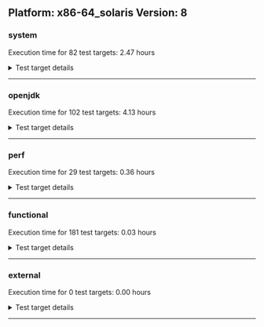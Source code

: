 ## Platform: x86-64_solaris Version: 8 

###  system
 Execution time for  82  test targets:  2.47  hours
<details><summary>Test target details</summary>

| Test Target Name | Time |
| --- | --- |
| MiniMix_aot_5m_0 | 627905.00  ms|
| TestJlmRemoteThreadAuth_0 | 609035.00  ms|
| TestJlmRemoteThreadNoAuth_0 | 604946.00  ms|
| TestJlmRemoteClassAuth_0 | 597030.00  ms|
| TestJlmRemoteClassNoAuth_0 | 594870.00  ms|
| ConcurrentLoadTest_5m_0 | 321988.00  ms|
| MiniMix_5m_0 | 318332.00  ms|
| DBBLoadTest_5m_0 | 290357.00  ms|
| NioLoadTest_5m_0 | 288959.00  ms|
| MathLoadTest_all_5m_0 | 281916.00  ms|
| LangLoadTest_5m_0 | 281803.00  ms|
| MauveMultiThrdLoad_5m_0 | 281727.00  ms|
| MauveSingleInvocLoad_HS_5m_0 | 281530.00  ms|
| MauveSingleThrdLoad_HS_5m_0 | 281516.00  ms|
| UtilLoadTest_5m_0 | 281467.00  ms|
| LambdaLoadTest_HS_5m_0 | 281320.00  ms|
| MathLoadTest_bigdecimal_5m_0 | 281316.00  ms|
| ClassLoadingTest_5m_0 | 281071.00  ms|
| MathLoadTest_autosimd_5m_0 | 281000.00  ms|
| HCRLateAttachWorkload_0 | 245128.00  ms|
| TestJlmRemoteNotifierProxyAuth_0 | 129754.00  ms|
| TestJlmRemoteThreadAuth_2 | 47804.00  ms|
| TestJlmRemoteThreadAuth_1 | 47682.00  ms|
| TestJlmRemoteThreadNoAuth_1 | 47306.00  ms|
| TestJlmRemoteThreadNoAuth_2 | 47192.00  ms|
| TestJlmRemoteMemoryAuth_2 | 46845.00  ms|
| TestJlmRemoteMemoryAuth_0 | 46592.00  ms|
| TestJlmRemoteMemoryAuth_1 | 46585.00  ms|
| TestJlmRemoteMemoryNoAuth_1 | 46455.00  ms|
| TestJlmRemoteClassAuth_2 | 46447.00  ms|
| TestJlmRemoteClassAuth_1 | 46400.00  ms|
| TestJlmRemoteMemoryNoAuth_0 | 46350.00  ms|
| TestJlmRemoteMemoryNoAuth_2 | 46317.00  ms|
| TestJlmRemoteClassNoAuth_2 | 46218.00  ms|
| TestJlmRemoteClassNoAuth_1 | 46178.00  ms|
| LockingLoadTest_0 | 30841.00  ms|
| TestJlmLocal_0 | 25395.00  ms|
| MiniMix_5m_2 | 24967.00  ms|
| ConcurrentLoadTest_5m_2 | 24587.00  ms|
| ConcurrentLoadTest_5m_1 | 24576.00  ms|
| OAuthTest_0 | 24417.00  ms|
| MiniMix_5m_1 | 24189.00  ms|
| NioLoadTest_5m_2 | 22430.00  ms|
| DBBLoadTest_5m_2 | 22342.00  ms|
| DBBLoadTest_5m_1 | 22337.00  ms|
| NioLoadTest_5m_1 | 22256.00  ms|
| MauveMultiThrdLoad_5m_1 | 21745.00  ms|
| MauveSingleThrdLoad_HS_5m_2 | 21742.00  ms|
| MauveSingleInvocLoad_HS_5m_2 | 21735.00  ms|
| MauveSingleInvocLoad_HS_5m_1 | 21735.00  ms|
| UtilLoadTest_5m_1 | 21725.00  ms|
| LangLoadTest_5m_1 | 21719.00  ms|
| UtilLoadTest_5m_2 | 21718.00  ms|
| LambdaLoadTest_HS_5m_1 | 21709.00  ms|
| LambdaLoadTest_HS_5m_2 | 21709.00  ms|
| MathLoadTest_all_5m_2 | 21701.00  ms|
| MathLoadTest_bigdecimal_5m_2 | 21701.00  ms|
| MathLoadTest_all_5m_1 | 21700.00  ms|
| MauveSingleThrdLoad_HS_5m_1 | 21699.00  ms|
| MauveMultiThrdLoad_5m_2 | 21695.00  ms|
| MathLoadTest_bigdecimal_5m_1 | 21692.00  ms|
| ClassLoadingTest_5m_1 | 21691.00  ms|
| MathLoadTest_autosimd_5m_1 | 21680.00  ms|
| MathLoadTest_autosimd_5m_2 | 21678.00  ms|
| LangLoadTest_5m_2 | 21668.00  ms|
| ClassLoadingTest_5m_2 | 21665.00  ms|
| HCRLateAttachWorkload_1 | 18939.00  ms|
| HCRLateAttachWorkload_2 | 18913.00  ms|
| ParallelStreamsLoadTest_HS_0 | 17774.00  ms|
| TestJlmRemoteNotifierProxyAuth_1 | 10158.00  ms|
| TestJlmRemoteNotifierProxyAuth_2 | 10126.00  ms|
| jcstress_SampleTestBench_0 | 6404.00  ms|
| LockingLoadTest_1 | 2431.00  ms|
| LockingLoadTest_2 | 2413.00  ms|
| TestJlmLocal_2 | 1993.00  ms|
| TestJlmLocal_1 | 1981.00  ms|
| ParallelStreamsLoadTest_HS_1 | 1771.00  ms|
| ParallelStreamsLoadTest_HS_2 | 1590.00  ms|
| MachineInfo_0 | 622.00  ms|
| JdiTest_1 | 35.00  ms|
| JdiTest_0 | 34.00  ms|
| JdiTest_2 | 33.00  ms|
</details>

---

###  openjdk
 Execution time for  102  test targets:  4.13  hours
<details><summary>Test target details</summary>

| Test Target Name | Time |
| --- | --- |
| jdk_security3_0 | 2862446.00  ms|
| hotspot_jre_0 | 2257018.00  ms|
| jdk_other_0 | 1029845.00  ms|
| jdk_rmi_0 | 900921.00  ms|
| jdk_nio_0 | 883011.00  ms|
| jdk_net_0 | 878795.00  ms|
| jdk_util_0 | 860252.00  ms|
| jdk_jmx_0 | 684352.00  ms|
| jdk_security4_0 | 675129.00  ms|
| jdk_jdi_jdk8_0 | 525980.00  ms|
| jdk_tools_0 | 441422.00  ms|
| jdk_beans_0 | 437504.00  ms|
| jdk_instrument_0 | 371755.00  ms|
| hotspot_custom_0 | 304727.00  ms|
| jdk_lang_0 | 293779.00  ms|
| jdk_security1_0 | 263441.00  ms|
| jdk_imageio_0 | 233884.00  ms|
| jdk_management_0 | 156702.00  ms|
| jdk_time_0 | 132732.00  ms|
| jdk_math_0 | 105414.00  ms|
| jdk_security2_0 | 95670.00  ms|
| jdk_io_0 | 89411.00  ms|
| jdk_util_1 | 69727.00  ms|
| jdk_util_2 | 69308.00  ms|
| jdk_text_0 | 47008.00  ms|
| jdk_jdi_jdk8_1 | 40466.00  ms|
| jdk_jdi_jdk8_2 | 40032.00  ms|
| jdk_lang_1 | 26749.00  ms|
| jdk_lang_2 | 24308.00  ms|
| jdk_custom_0 | 21886.00  ms|
| jdk_math_2 | 9031.00  ms|
| jdk_math_1 | 8922.00  ms|
| langtools_custom_0 | 5222.00  ms|
| hotspot_gc_0 | 3676.00  ms|
| hotspot_serviceability_0 | 3509.00  ms|
| hotspot_compiler_0 | 3496.00  ms|
| hotspot_runtime_0 | 3380.00  ms|
| jdk_awt_1 | 36.00  ms|
| jdk_swing_2 | 35.00  ms|
| jdk_2d_0 | 35.00  ms|
| jdk_2d_1 | 34.00  ms|
| jdk_2d_2 | 34.00  ms|
| jdk_awt_2 | 34.00  ms|
| jdk_swing_0 | 34.00  ms|
| jdk_awt_0 | 33.00  ms|
| jdk_sound_2 | 33.00  ms|
| jdk_swing_1 | 33.00  ms|
| jdk_jfr_2 | 32.00  ms|
| jdk_jfr_0 | 32.00  ms|
| jdk_jfr_1 | 31.00  ms|
| jdk_sound_0 | 31.00  ms|
| hotspot_jre_1 | 30.00  ms|
| jdk_time_2 | 29.00  ms|
| jdk_jmx_2 | 29.00  ms|
| jdk_security3_2 | 29.00  ms|
| hotspot_serviceability_2 | 28.00  ms|
| jdk_beans_1 | 28.00  ms|
| jdk_beans_2 | 28.00  ms|
| jdk_sound_1 | 28.00  ms|
| jdk_security2_2 | 28.00  ms|
| jdk_io_1 | 28.00  ms|
| jdk_imageio_2 | 28.00  ms|
| jdk_io_2 | 27.00  ms|
| jdk_nio_1 | 27.00  ms|
| jdk_text_2 | 27.00  ms|
| jdk_instrument_2 | 27.00  ms|
| langtools_custom_2 | 27.00  ms|
| hotspot_custom_1 | 27.00  ms|
| jdk_net_2 | 27.00  ms|
| hotspot_compiler_2 | 27.00  ms|
| jdk_security1_1 | 26.00  ms|
| jdk_other_2 | 26.00  ms|
| hotspot_custom_2 | 26.00  ms|
| jdk_text_1 | 26.00  ms|
| jdk_imageio_1 | 26.00  ms|
| jdk_instrument_1 | 26.00  ms|
| jdk_security2_1 | 26.00  ms|
| jdk_security1_2 | 26.00  ms|
| jdk_management_2 | 26.00  ms|
| jdk_nio_2 | 26.00  ms|
| hotspot_serviceability_1 | 25.00  ms|
| jdk_security4_1 | 25.00  ms|
| jdk_rmi_2 | 25.00  ms|
| jdk_jmx_1 | 25.00  ms|
| hotspot_gc_2 | 25.00  ms|
| hotspot_gc_1 | 25.00  ms|
| jdk_tools_2 | 25.00  ms|
| jdk_rmi_1 | 25.00  ms|
| hotspot_runtime_2 | 25.00  ms|
| jdk_security4_2 | 25.00  ms|
| langtools_custom_1 | 25.00  ms|
| hotspot_compiler_1 | 25.00  ms|
| hotspot_runtime_1 | 25.00  ms|
| jdk_net_1 | 25.00  ms|
| jdk_time_1 | 25.00  ms|
| jdk_custom_2 | 24.00  ms|
| jdk_custom_1 | 24.00  ms|
| jdk_security3_1 | 23.00  ms|
| jdk_management_1 | 23.00  ms|
| hotspot_jre_2 | 23.00  ms|
| jdk_other_1 | 22.00  ms|
| jdk_tools_1 | 21.00  ms|
</details>

---

###  perf
 Execution time for  29  test targets:  0.36  hours
<details><summary>Test target details</summary>

| Test Target Name | Time |
| --- | --- |
| renaissance-movie-lens_0 | 250376.00  ms|
| renaissance-als_0 | 130839.00  ms|
| renaissance-future-genetic_0 | 112900.00  ms|
| renaissance-chi-square_0 | 99441.00  ms|
| renaissance-mnemonics_0 | 97001.00  ms|
| renaissance-dec-tree_0 | 89194.00  ms|
| renaissance-philosophers_0 | 84540.00  ms|
| renaissance-gauss-mix_0 | 81099.00  ms|
| renaissance-par-mnemonics_0 | 80615.00  ms|
| renaissance-fj-kmeans_0 | 76000.00  ms|
| renaissance-log-regression_0 | 53283.00  ms|
| renaissance-finagle-http_0 | 51489.00  ms|
| dacapo-eclipse_0 | 35085.00  ms|
| dacapo-h2_0 | 14524.00  ms|
| dacapo-jython_0 | 12200.00  ms|
| dacapo-avrora_0 | 6839.00  ms|
| dacapo-pmd_0 | 3161.00  ms|
| dacapo-sunflow_0 | 2917.00  ms|
| dacapo-xalan_0 | 2812.00  ms|
| renaissance-scala-kmeans_0 | 2746.00  ms|
| dacapo-fop_0 | 2346.00  ms|
| dacapo-luindex_0 | 2038.00  ms|
| renaissance-finagle-chirper_0 | 32.00  ms|
| renaissance-db-shootout_0 | 32.00  ms|
| dacapo-lusearch-fix_0 | 31.00  ms|
| renaissance-akka-uct_0 | 30.00  ms|
| dacapo-tomcat_0 | 28.00  ms|
| IdleMicrobenchmark_HS_0 | 25.00  ms|
| renaissance-naive-bayes_0 | 24.00  ms|
</details>

---

###  functional
 Execution time for  181  test targets:  0.03  hours
<details><summary>Test target details</summary>

| Test Target Name | Time |
| --- | --- |
| MBCS_Tests_charsets8_0 | 86455.00  ms|
| SecurityTests_0 | 2707.00  ms|
| cmdLineTester_libpathTestRtfChild_0 | 1446.00  ms|
| testXXArgumentTesting_0 | 879.00  ms|
| IllegalAccessProtectedMethodTest_0 | 703.00  ms|
| MBCS_Tests_annotation_zh_TW_linux_0 | 31.00  ms|
| MBCS_Tests_annotation_ko_KR_linux_0 | 31.00  ms|
| MBCS_Tests_annotation_KO_KR_aix_0 | 31.00  ms|
| MBCS_Tests_annotation_zh_CN_linux_0 | 31.00  ms|
| MBCS_Tests_Compiler_ko_KR_linux_0 | 31.00  ms|
| MBCS_Tests_IDN_ZH_CN_aix_0 | 30.00  ms|
| MBCS_Tests_file_KO_KR.aix_0 | 30.00  ms|
| MBCS_Tests_jdbc41_cn_windows_0 | 30.00  ms|
| MBCS_Tests_jdbc41_tw_windows_0 | 30.00  ms|
| MBCS_Tests_Compiler_ja_JP_linux_0 | 30.00  ms|
| MBCS_Tests_regex_zh_CN_linux_0 | 30.00  ms|
| MBCS_Tests_annotation_Zh_CN_aix_0 | 30.00  ms|
| MBCS_Tests_pref_cn_windows_0 | 30.00  ms|
| MBCS_Tests_pref_ko_KR_aix_0 | 30.00  ms|
| MBCS_Tests_annotation_ko_KR_aix_0 | 30.00  ms|
| MBCS_Tests_regex_ja_JP_linux_0 | 30.00  ms|
| MBCS_Tests_annotation_ZH_CN_aix_0 | 30.00  ms|
| MBCS_Tests_annotation_windows_0 | 30.00  ms|
| MBCS_Tests_annotation_JA_JP_aix_0 | 30.00  ms|
| MBCS_Tests_annotation_ja_JP_linux_0 | 30.00  ms|
| MBCS_Tests_regex_cn_windows_0 | 30.00  ms|
| MBCS_Tests_jdbc41_JA_JP_aix_0 | 30.00  ms|
| MBCS_Tests_annotation_ZH_TW_aix_0 | 30.00  ms|
| MBCS_Tests_pref_tw_windows_0 | 30.00  ms|
| MBCS_Tests_coin_cn_windows_0 | 30.00  ms|
| MBCS_Tests_IDN_JA_JP_aix_0 | 29.00  ms|
| MBCS_Tests_pref_ja_windows_0 | 29.00  ms|
| MBCS_Tests_urlclassloader_ko_KR_aix_0 | 29.00  ms|
| MBCS_Tests_coin_windows_0 | 29.00  ms|
| MBCS_Tests_IDN_KO_KR_aix_0 | 29.00  ms|
| MBCS_Tests_pref_ZH_CN_aix_0 | 29.00  ms|
| MBCS_Tests_file_JA_JP.aix_0 | 29.00  ms|
| MBCS_Tests_regex_zh_TW_linux_0 | 29.00  ms|
| MBCS_Tests_coin_tw_windows_0 | 29.00  ms|
| MBCS_Tests_jdbc41_ZH_CN_aix_0 | 29.00  ms|
| MBCS_Tests_file_tw_windows_0 | 29.00  ms|
| MBCS_Tests_pref_JA_JP_aix_0 | 29.00  ms|
| MBCS_Tests_urlclassloader_ZH_CN_aix_0 | 29.00  ms|
| MBCS_Tests_urlclassloader_ja_windows_0 | 29.00  ms|
| MBCS_Tests_pref_windows_0 | 29.00  ms|
| MBCS_Tests_regex_ko_KR_linux_0 | 29.00  ms|
| MBCS_Tests_jdbc41_zh_TW_linux_0 | 29.00  ms|
| MBCS_Tests_file_zh_TW_linux_0 | 29.00  ms|
| MBCS_Tests_env_zh_TW_linux_0 | 29.00  ms|
| MBCS_Tests_jdbc41_zh_CN_linux_0 | 29.00  ms|
| MBCS_Tests_regex_ko_KR_aix_0 | 29.00  ms|
| MBCS_Tests_Compiler_ZH_TW_aix_0 | 29.00  ms|
| MBCS_Tests_file_ja_windows_0 | 29.00  ms|
| MBCS_Tests_env_ZH_TW_aix_0 | 29.00  ms|
| MBCS_Tests_IDN_zh_TW_linux_0 | 29.00  ms|
| MBCS_Tests_urlclassloader_tw_windows_0 | 29.00  ms|
| MBCS_Tests_pref_KO_KR_aix_0 | 29.00  ms|
| MBCS_Tests_coin_ZH_TW_aix_0 | 29.00  ms|
| MBCS_Tests_urlclassloader_ja_JP_linux_0 | 29.00  ms|
| MBCS_Tests_Compiler_zh_TW_linux_0 | 29.00  ms|
| MBCS_Tests_scanner_ZH_TW_aix_0 | 29.00  ms|
| MBCS_Tests_coin_ko_windows_0 | 29.00  ms|
| MBCS_Tests_jdbc41_Zh_CN_aix_0 | 29.00  ms|
| MBCS_Tests_jdbc41_windows_0 | 29.00  ms|
| MBCS_Tests_jdbc41_KO_KR_aix_0 | 29.00  ms|
| SyntheticGCWorkload_TestCase_0 | 29.00  ms|
| MBCS_Tests_IDN_tw_windows_0 | 29.00  ms|
| MBCS_Tests_file_ko_windows_0 | 29.00  ms|
| MBCS_Tests_Compiler_windows_0 | 29.00  ms|
| MBCS_Tests_pref_zh_TW_linux_0 | 29.00  ms|
| MBCS_Tests_Compiler_KO_KR_aix_0 | 29.00  ms|
| MBCS_Tests_coin_JA_JP_aix_0 | 29.00  ms|
| MBCS_Tests_jdbc41_ja_windows_0 | 29.00  ms|
| MBCS_Tests_urlclassloader_ko_KR_linux_0 | 29.00  ms|
| MBCS_Tests_jdbc41_ZH_TW_aix_0 | 28.00  ms|
| MBCS_Tests_regex_KO_KR_aix_0 | 28.00  ms|
| MBCS_Tests_pref_ko_windows_0 | 28.00  ms|
| MBCS_Tests_Compiler_JA_JP_aix_0 | 28.00  ms|
| MBCS_Tests_coin_ko_KR_linux_0 | 28.00  ms|
| MBCS_Tests_regex_tw_windows_0 | 28.00  ms|
| MBCS_Tests_scanner_ko_windows_0 | 28.00  ms|
| MBCS_Tests_pref_zh_CN_linux_0 | 28.00  ms|
| MBCS_Tests_IDN_zh_CN_linux_0 | 28.00  ms|
| MBCS_Tests_env_ko_KR_linux_0 | 28.00  ms|
| MBCS_Tests_pref_ZH_TW_aix_0 | 28.00  ms|
| MBCS_Tests_jdbc41_ko_KR_linux_0 | 28.00  ms|
| MBCS_Tests_Compiler_ko_KR_aix_0 | 28.00  ms|
| MBCS_Tests_codepage_ZH_TW_aix_0 | 28.00  ms|
| MBCS_Tests_jdbc41_ko_KR_aix_0 | 28.00  ms|
| MBCS_Tests_scanner_ko_KR_linux_0 | 28.00  ms|
| MBCS_Tests_codepage_ZH_CN_aix_0 | 28.00  ms|
| MBCS_Tests_codepage_tw_windows_0 | 28.00  ms|
| MBCS_Tests_coin_ja_windows_0 | 28.00  ms|
| MBCS_Tests_Compiler_zh_CN_linux_0 | 28.00  ms|
| MBCS_Tests_scanner_cn_windows_0 | 28.00  ms|
| MBCS_Tests_regex_ko_windows_0 | 28.00  ms|
| MBCS_Tests_env_ja_JP_linux_0 | 28.00  ms|
| MBCS_Tests_IDN_ZH_TW_aix_0 | 28.00  ms|
| MBCS_Tests_codepage_JA_JP_aix_0 | 28.00  ms|
| MBCS_Tests_urlclassloader_zh_CN_linux_0 | 28.00  ms|
| MBCS_Tests_urlclassloader_JA_JP_aix_0 | 28.00  ms|
| MBCS_Tests_IDN_windows_0 | 28.00  ms|
| MBCS_Tests_urlclassloader_KO_KR_aix_0 | 28.00  ms|
| MBCS_Tests_regex_JA_JP_aix_0 | 28.00  ms|
| MBCS_Tests_pref_ja_JP_linux_0 | 28.00  ms|
| MBCS_Tests_scanner_JA_JP_aix_0 | 28.00  ms|
| MBCS_Tests_env_ko_KR_aix_0 | 28.00  ms|
| MBCS_Tests_nio_ZH_CN_aix_0 | 28.00  ms|
| MBCS_Tests_codepage_windows_0 | 28.00  ms|
| MBCS_Tests_nio_windows_0 | 28.00  ms|
| MBCS_Tests_codepage_cn_windows_0 | 28.00  ms|
| MBCS_Tests_jdbc41_ja_JP_linux_0 | 28.00  ms|
| MBCS_Tests_nio_ko_windows_0 | 28.00  ms|
| MBCS_Tests_nio_zh_CN_linux_0 | 28.00  ms|
| MBCS_Tests_nio_cn_windows_0 | 28.00  ms|
| MBCS_Tests_env_JA_JP_aix_0 | 28.00  ms|
| MBCS_Tests_nio_ja_windows_0 | 28.00  ms|
| MBCS_Tests_coin_ZH_CN_aix_0 | 28.00  ms|
| MBCS_Tests_jdbc41_ko_windows_0 | 28.00  ms|
| MBCS_Tests_file_ko_KR.aix_0 | 28.00  ms|
| MBCS_Tests_codepage_ko_windows_0 | 28.00  ms|
| MBCS_Tests_file_ko_KR_linux_0 | 28.00  ms|
| MBCS_Tests_nio_tw_windows_0 | 28.00  ms|
| MBCS_Tests_IDN_ko_KR_linux_0 | 28.00  ms|
| MBCS_Tests_file_ZH_CN.aix_0 | 28.00  ms|
| MBCS_Tests_nio_ko_KR_linux_0 | 28.00  ms|
| MBCS_Tests_coin_zh_TW_linux_0 | 28.00  ms|
| MBCS_Tests_IDN_cn_windows_0 | 28.00  ms|
| MBCS_Tests_nio_JA_JP_aix_0 | 28.00  ms|
| MBCS_Tests_env_KO_KR_aix_0 | 28.00  ms|
| MBCS_Tests_scanner_ZH_CN_aix_0 | 28.00  ms|
| MBCS_Tests_file_windows_0 | 28.00  ms|
| MBCS_Tests_nio_KO_KR_aix_0 | 28.00  ms|
| MBCS_Tests_scanner_windows_0 | 28.00  ms|
| MBCS_Tests_urlclassloader_ko_windows_0 | 28.00  ms|
| MBCS_Tests_file_ja_JP_linux_0 | 28.00  ms|
| MBCS_Tests_scanner_tw_windows_0 | 28.00  ms|
| MBCS_Tests_coin_zh_CN_linux_0 | 28.00  ms|
| MBCS_Tests_file_ZH_TW.aix_0 | 28.00  ms|
| MBCS_Tests_codepage_zh_TW_linux_0 | 27.00  ms|
| MBCS_Tests_urlclassloader_zh_TW_linux_0 | 27.00  ms|
| MBCS_Tests_scanner_ja_windows_0 | 27.00  ms|
| MBCS_Tests_coin_KO_KR_aix_0 | 27.00  ms|
| MBCS_Tests_urlclassloader_cn_windows_0 | 27.00  ms|
| MBCS_Tests_file_zh_CN_linux_0 | 27.00  ms|
| MBCS_Tests_nio_zh_TW_linux_0 | 27.00  ms|
| MBCS_Tests_env_ZH_CN_aix_0 | 27.00  ms|
| MBCS_Tests_urlclassloader_ZH_TW_aix_0 | 27.00  ms|
| MBCS_Tests_coin_ko_KR_aix_0 | 27.00  ms|
| MBCS_Tests_file_cn_windows_0 | 27.00  ms|
| MBCS_Tests_nio_ZH_TW_aix_0 | 27.00  ms|
| MBCS_Tests_env_zh_CN_linux_0 | 27.00  ms|
| MBCS_Tests_IDN_ja_windows_0 | 27.00  ms|
| MBCS_Tests_codepage_zh_CN_linux_0 | 27.00  ms|
| MBCS_Tests_codepage_ko_KR_linux_0 | 27.00  ms|
| MBCS_Tests_scanner_zh_CN_linux_0 | 27.00  ms|
| MBCS_Tests_codepage_ja_windows_0 | 27.00  ms|
| MBCS_Tests_urlclassloader_windows_0 | 27.00  ms|
| MBCS_Tests_regex_ZH_CN_aix_0 | 27.00  ms|
| MBCS_Tests_coin_ja_JP_linux_0 | 27.00  ms|
| MBCS_Tests_IDN_ja_JP_linux_0 | 27.00  ms|
| MBCS_Tests_env_windows_0 | 27.00  ms|
| MBCS_Tests_regex_ZH_TW_aix_0 | 27.00  ms|
| MBCS_Tests_pref_ko_KR_linux_0 | 27.00  ms|
| MBCS_Tests_scanner_KO_KR_aix_0 | 27.00  ms|
| MBCS_Tests_codepage_ja_JP_linux_0 | 27.00  ms|
| MBCS_Tests_scanner_ko_KR_aix_0 | 27.00  ms|
| MBCS_Tests_Compiler_ZH_CN_aix_0 | 27.00  ms|
| MBCS_Tests_nio_ja_JP_linux_0 | 26.00  ms|
| MBCS_Tests_regex_ja_windows_0 | 26.00  ms|
| MBCS_Tests_codepage_KO_KR_aix_0 | 26.00  ms|
| MBCS_Tests_IDN_ko_windows_0 | 26.00  ms|
| MBCS_Tests_scanner_zh_TW_linux_0 | 26.00  ms|
| MBCS_Tests_regex_windows_0 | 26.00  ms|
| MBCS_Tests_scanner_ja_JP_linux_0 | 26.00  ms|
| MBCS_Tests_jdbc41_Zh_TW_aix_0 | 26.00  ms|
| MBCS_Tests_jdbc41_Ja_JP_aix_0 | 25.00  ms|
| testExample_0 | 24.00  ms|
| MBCS_Tests_annotation_Ja_JP_aix_0 | 24.00  ms|
| MBCS_Tests_annotation_Zh_TW_aix_0 | 24.00  ms|
| cmdLineTester_classesdbgddrext_zos_0 | 23.00  ms|
</details>

---

###  external
 Execution time for  0  test targets:  0.00  hours
<details><summary>Test target details</summary>

| Test Target Name | Time |
| --- | --- |
</details>

---
